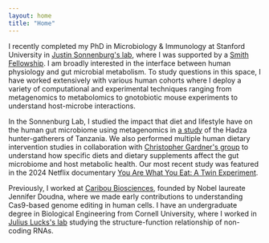 ```yaml
---
layout: home
title: "Home"
---
```


I recently completed my PhD in Microbiology & Immunology at Stanford University in [Justin Sonnenburg's lab](https://sonnenburglab.stanford.edu/), where I was supported by a [Smith Fellowship](https://vpge.stanford.edu/fellowships-funding/sgf). I am broadly interested in the interface between human physiology and gut microbial metabolism. To study questions in this space, I have worked extensively with various human cohorts where I deploy a variety of computational and experimental techniques ranging from metagenomics to metabolomics to gnotobiotic mouse experiments to understand host-microbe interactions. 

In the Sonnenburg Lab, I studied the impact that diet and lifestyle have on the human gut microbiome using metagenomics in [a study](https://pubmed.ncbi.nlm.nih.gov/37348505/) of the Hadza hunter-gatherers of Tanzania. We also performed multiple human dietary intervention studies in collaboration with [Christopher Gardner's group](https://med.stanford.edu/nutrition.html) to understand how specific diets and dietary supplements affect the gut microbiome and host metabolic health. Our most recent study was featured in the 2024 Netflix documentary [You Are What You Eat: A Twin Experiment](https://www.netflix.com/title/81133260). 

Previously, I worked at [Caribou Biosciences](https://www.cariboubio.com/), founded by Nobel laureate Jennifer Doudna, where we made early contributions to understanding Cas9-based genome editing in human cells. I have an undergraduate degree in Biological Engineering from Cornell University, where I worked in [Julius Lucks's lab](https://luckslab.org/) studying the structure-function relationship of non-coding RNAs.